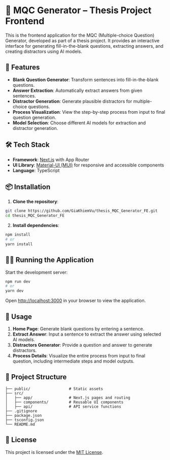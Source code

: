 # 🧠 MQC Generator – Thesis Project Frontend

This is the frontend application for the MQC (Multiple-choice Question) Generator, developed as part of a thesis project. It provides an interactive interface for generating fill-in-the-blank questions, extracting answers, and creating distractors using AI models.

## 🚀 Features

- **Blank Question Generator**: Transform sentences into fill-in-the-blank questions.
- **Answer Extraction**: Automatically extract answers from given sentences.
- **Distractor Generation**: Generate plausible distractors for multiple-choice questions.
- **Process Visualization**: View the step-by-step process from input to final question generation.
- **Model Selection**: Choose different AI models for extraction and distractor generation.

## 🛠️ Tech Stack

- **Framework**: [Next.js](https://nextjs.org/) with App Router
- **UI Library**: [Material-UI (MUI)](https://mui.com/) for responsive and accessible components
- **Language**: TypeScript

## 📦 Installation

1. **Clone the repository**:

```bash
git clone https://github.com/GiaKhiemVu/thesis_MQC_Generator_FE.git
cd thesis_MQC_Generator_FE
```

2. **Install dependencies**:

```bash
npm install
# or
yarn install
```

## 🚴‍♂️ Running the Application

Start the development server:

```bash
npm run dev
# or
yarn dev
```

Open [http://localhost:3000](http://localhost:3000) in your browser to view the application.

## 🧪 Usage

1. **Home Page**: Generate blank questions by entering a sentence.
2. **Extract Answer**: Input a sentence to extract the answer using selected AI models.
3. **Distractors Generator**: Provide a question and answer to generate distractors.
4. **Process Details**: Visualize the entire process from input to final question, including intermediate steps and model outputs.

## 🧩 Project Structure

```
├── public/                 # Static assets
├── src/
│   ├── app/                # Next.js pages and routing
│   ├── components/         # Reusable UI components
│   ├── api/                # API service functions
├── .gitignore
├── package.json
├── tsconfig.json
└── README.md
```

## 📄 License

This project is licensed under the [MIT License](LICENSE).
